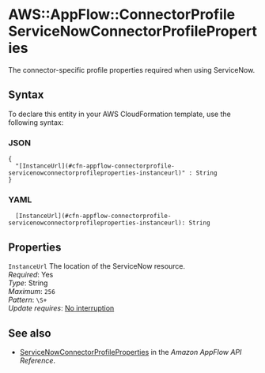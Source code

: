 # AWS::AppFlow::ConnectorProfile ServiceNowConnectorProfileProperties<a name="aws-properties-appflow-connectorprofile-servicenowconnectorprofileproperties"></a>

The connector\-specific profile properties required when using ServiceNow\.

## Syntax<a name="aws-properties-appflow-connectorprofile-servicenowconnectorprofileproperties-syntax"></a>

To declare this entity in your AWS CloudFormation template, use the following syntax:

### JSON<a name="aws-properties-appflow-connectorprofile-servicenowconnectorprofileproperties-syntax.json"></a>

```
{
  "[InstanceUrl](#cfn-appflow-connectorprofile-servicenowconnectorprofileproperties-instanceurl)" : String
}
```

### YAML<a name="aws-properties-appflow-connectorprofile-servicenowconnectorprofileproperties-syntax.yaml"></a>

```
  [InstanceUrl](#cfn-appflow-connectorprofile-servicenowconnectorprofileproperties-instanceurl): String
```

## Properties<a name="aws-properties-appflow-connectorprofile-servicenowconnectorprofileproperties-properties"></a>

`InstanceUrl` <a name="cfn-appflow-connectorprofile-servicenowconnectorprofileproperties-instanceurl"></a>
The location of the ServiceNow resource\.  
_Required_: Yes  
_Type_: String  
_Maximum_: `256`  
_Pattern_: `\S+`  
_Update requires_: [No interruption](https://docs.aws.amazon.com/AWSCloudFormation/latest/UserGuide/using-cfn-updating-stacks-update-behaviors.html#update-no-interrupt)

## See also<a name="aws-properties-appflow-connectorprofile-servicenowconnectorprofileproperties--seealso"></a>

- [ServiceNowConnectorProfileProperties](https://docs.aws.amazon.com/appflow/1.0/APIReference/API_ServiceNowConnectorProfileProperties.html) in the _Amazon AppFlow API Reference_\.
